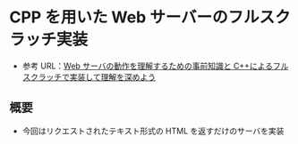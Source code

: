 # CPP を用いた Web サーバーのフルスクラッチ実装

- 参考 URL：[Web サーバの動作を理解するための事前知識と C++によるフルスクラッチで実装して理解を深めよう](https://qiita.com/hayashier/items/73168c08451896914da5)

## 概要

- 今回はリクエストされたテキスト形式の HTML を返すだけのサーバを実装
